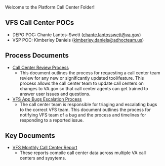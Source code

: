 Welcome to the Platform Call Center Folder!

## VFS Call Center POCs
- DEPO POC: Chante Lantos-Swett (chante.lantosswett@va.gov)
- VSP POC: Kimberley Daniels (kimberley.daniels@adhocteam.us)

## Process Documents
- [Call Center Review Process](https://github.com/department-of-veterans-affairs/va.gov-team/blob/master/platform/call-center/request-contact-center-review.md) 
  * This document outlines the process for requesting a call center team review for any new or significantly updated tool/feature. This process allows the call center team to update call centers on changes to VA.gov so that call center agents can get trained to answer user issues and questions.  
- [VFS App Bugs Escalation Process](https://github.com/department-of-veterans-affairs/va.gov-team/blob/master/platform/call-center/roe.md)
  * The call center team is responsible for triaging and escalating bugs to the correct VFS team. This document outlines the process for notifying VFS team of a bug and the process and timelines for responding to a reported issue. 

## Key Documents
- [VFS Monthly Call Center Report](https://github.com/department-of-veterans-affairs/va.gov-team/tree/master/teams/vsp/teams/insights-analytics/call-center/call-center-data)
  * These reports compile call center data across multiple VA call centers and sysytems. 




